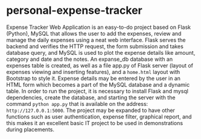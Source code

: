 # personal-expense-tracker
Expense Tracker Web Application is an easy-to-do project based on Flask (Python), MySQL that allows the user to add the expenses, review and manage the daily expenses using a neat web interface. Flask serves the backend and verifies the HTTP request, the form submission and takes database query, and MySQL is used to plot the expense details like amount, category and date and the notes. An expanse_db database with an expenses table is created, as well as a file app.py of Flask server (layout of expenses viewing and inserting features), and a `home.html` layout with Bootstrap to style it. Expense details may be entered by the user in an HTML form which becomes a part of the MySQL database and a dynamic table. In order to run the project, it is necessary to install Flask and mysql dependencies, create the database, and starting the server with the command `python app.py` that is available on the address: `http://127.0.0.1:5000`. The project may be expanded to have other functions such as user authentication, expense filter, graphical report, and this makes it an excellent basic IT project to be used in demonstrations during placements.

